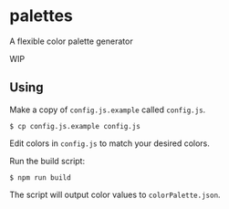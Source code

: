 # palettes
A flexible color palette generator

WIP

## Using

Make a copy of `config.js.example` called `config.js`.

`$ cp config.js.example config.js`

Edit colors in `config.js` to match your desired colors.

Run the build script:

`$ npm run build`

The script will output color values to `colorPalette.json`.
